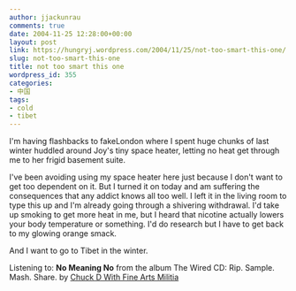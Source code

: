 ```yaml
---
author: jjackunrau
comments: true
date: 2004-11-25 12:28:00+00:00
layout: post
link: https://hungryj.wordpress.com/2004/11/25/not-too-smart-this-one/
slug: not-too-smart-this-one
title: not too smart this one
wordpress_id: 355
categories:
- 中国
tags:
- cold
- tibet
---
```


I'm having flashbacks to fakeLondon where I spent huge chunks of last winter huddled around Joy's tiny space heater, letting no heat get through me to her frigid basement suite.

I've been avoiding using my space heater here just because I don't want to get too dependent on it.  But I turned it on today and am suffering the consequences that any addict knows all too well.  I left it in the living room to type this up and I'm already going through a shivering withdrawal.  I'd take up smoking to get more heat in me, but I heard that nicotine actually lowers your body temperature or something.  I'd do research but I have to get back to my glowing orange smack.

And I want to go to Tibet in the winter.

Listening to: **No Meaning No** from the album The Wired CD: Rip. Sample. Mash. Share.
by [Chuck D With Fine Arts Militia](http://www.google.com/search?q=%22Chuck%20D%20With%20Fine%20Arts%20Militia%22)
